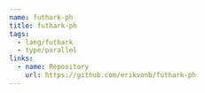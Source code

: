 ```yaml
---
name: futhark-ph
title: futhark-ph
tags:
  - lang/futhark
  - type/parallel
links:
  - name: Repository
    url: https://github.com/erikvonb/futhark-ph
---
```

